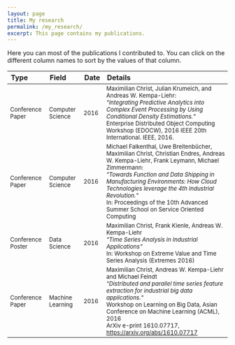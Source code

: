 ```yaml
---
layout: page
title: My research
permalink: /my_research/
excerpt: This page contains my publications.
---
```


Here you can most of the publications I contributed to.
You can click on the different column names to sort by the values of that column.

<table id="literatureTable" class="display" cellspacing="10" width="100%">             
    <thead>
        <tr>
            <th align="left">Type</th>
            <th align="left">Field</th>
            <th align="left">Date</th>
            <th align="left">Details</th>
        </tr>
    </thead>
    <tbody style="font-size:small">
        <tr>
            <td>Conference Paper</td>
            <td>Computer Science</td>
            <td>2016</td>
            <td>Maximilian Christ, Julian Krumeich, and Andreas W. Kempa-Liehr: <br>
            <i>"Integrating Predictive Analytics into Complex Event Processing by Using Conditional Density Estimations."</i> <br>
            Enterprise Distributed Object Computing Workshop (EDOCW), 2016 IEEE 20th International. IEEE, 2016.</td>
        </tr>
        <tr>
            <td>Conference Paper</td>
            <td>Computer Science</td>
            <td>2016</td>
            <td> Michael Falkenthal, Uwe Breitenbücher, Maximilian Christ, Christian Endres, Andreas W. Kempa-Liehr,  Frank Leymann, Michael Zimmermann: <br>
            <i>"Towards Function and Data Shipping in Manufacturing Environments: How Cloud Technologies leverage the 4th Industrial Revolution."</i>  <br>
            In: Proceedings of the 10th Advanced Summer School on Service Oriented Computing </td>
        </tr>
        <tr>
            <td>Conference Poster</td>
            <td>Data Science</td>
            <td>2016</td>
            <td> Maximilian Christ, Frank Kienle, Andreas W. Kempa-Liehr <br>
            <i>"Time Series Analysis in Industrial Applications"</i>  <br>
            In: Workshop on Extreme Value and Time Series Analysis (Extremes 2016)</td>
        </tr>
        <tr>
            <td>Conference Paper</td>
            <td>Machine Learning</td>
            <td>2016</td>
            <td>
            Maximilian Christ, Andreas W. Kempa-Liehr and Michael Feindt <br>
            <i>"Distributed and parallel time series feature extraction for industrial big data applications."</i>  <br>
            Workshop on Learning on Big Data, Asian Conference on Machine Learning (ACML), 2016 <br>
            ArXiv e-print 1610.07717, <a href="https://arxiv.org/abs/1610.07717" rel="nofollow">https://arxiv.org/abs/1610.07717</a> </td>
        </tr>
    </tbody>
</table>
